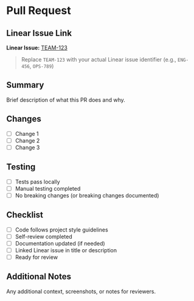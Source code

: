 # Pull Request

## Linear Issue Link
**Linear Issue:** [TEAM-123](https://linear.app/your-team/issue/TEAM-123)

> Replace `TEAM-123` with your actual Linear issue identifier (e.g., `ENG-456`, `OPS-789`)

## Summary
Brief description of what this PR does and why.

## Changes
- [ ] Change 1
- [ ] Change 2
- [ ] Change 3

## Testing
- [ ] Tests pass locally
- [ ] Manual testing completed
- [ ] No breaking changes (or breaking changes documented)

## Checklist
- [ ] Code follows project style guidelines
- [ ] Self-review completed
- [ ] Documentation updated (if needed)
- [ ] Linked Linear issue in title or description
- [ ] Ready for review

## Additional Notes
Any additional context, screenshots, or notes for reviewers.

